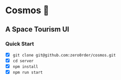 # Cosmos 🚀

## A Space Tourism UI

### Quick Start

- [x] `git clone git@github.com:zero0rder/cosmos.git`
- [x] `cd server`
- [x] `npm install`
- [x] `npm run start`
